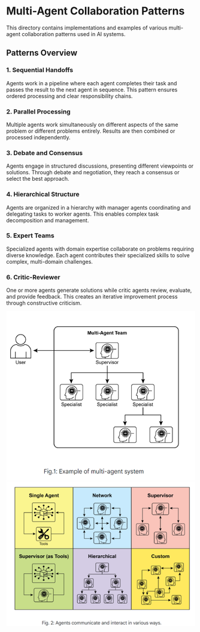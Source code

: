 # Multi-Agent Collaboration Patterns

This directory contains implementations and examples of various multi-agent collaboration patterns used in AI systems.

## Patterns Overview

### 1. Sequential Handoffs
Agents work in a pipeline where each agent completes their task and passes the result to the next agent in sequence. This pattern ensures ordered processing and clear responsibility chains.

### 2. Parallel Processing
Multiple agents work simultaneously on different aspects of the same problem or different problems entirely. Results are then combined or processed independently.

### 3. Debate and Consensus
Agents engage in structured discussions, presenting different viewpoints or solutions. Through debate and negotiation, they reach a consensus or select the best approach.

### 4. Hierarchical Structure
Agents are organized in a hierarchy with manager agents coordinating and delegating tasks to worker agents. This enables complex task decomposition and management.

### 5. Expert Teams
Specialized agents with domain expertise collaborate on problems requiring diverse knowledge. Each agent contributes their specialized skills to solve complex, multi-domain challenges.

### 6. Critic-Reviewer
One or more agents generate solutions while critic agents review, evaluate, and provide feedback. This creates an iterative improvement process through constructive criticism.

![alt text](Architecture.jpg)
![alt text](Architecture_1.jpg)
